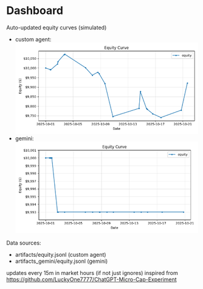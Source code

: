 # Dashboard

Auto-updated equity curves (simulated)

- custom agent: ![Equity Curve](artifacts/equity.png?v=fce6959)
- gemini: ![Equity Curve (Gemini)](artifacts_gemini/equity.png?v=fce6959)

Data sources:
- artifacts/equity.jsonl (custom agent)
- artifacts_gemini/equity.jsonl (gemini)

updates every 15m in market hours (if not just ignores)
inspired from https://github.com/LuckyOne7777/ChatGPT-Micro-Cap-Experiment